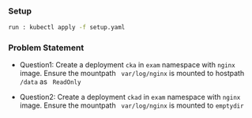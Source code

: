 ### Setup

```sh
run : kubectl apply -f setup.yaml
```

### Problem Statement

- Question1: Create a deployment ``` cka ``` in ``` exam ``` namespace with ``` nginx ``` image. Ensure the mountpath ``` var/log/nginx``` is mounted to hostpath ``` /data ``` as ``` ReadOnly```

- Question2: Create a deployment ``` ckad ``` in ``` exam ``` namespace with ``` nginx ``` image. Ensure the mountpath ``` var/log/nginx``` is mounted to ``` emptydir ```
